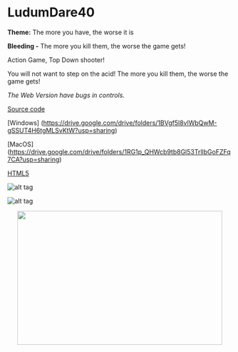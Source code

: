 # LudumDare40

**Theme:** The more you have, the worse it is

**Bleeding -** The more you kill them, the worse the game gets!


Action Game, Top Down shooter! 

You will not want to step on the acid! The more you kill them, the worse the game gets!

*The Web Version have bugs in controls.*

[Source code](https://github.com/allanolivei/LD40)

[Windows] (https://drive.google.com/drive/folders/1BVgf5l8vlWbQwM-gSSUT4H6tgMLSvKtW?usp=sharing)

[MacOS] (https://drive.google.com/drive/folders/1RG1p_QHWcb9tb8Gl53TrllbGoFZFq7CA?usp=sharing)

[HTML5](https://allanolivei.github.io/bleeding/)


![alt tag](https://static.jam.vg/raw/68c/e/z/cdeb.png)

![alt tag](https://static.jam.vg/raw/68c/e/z/cdf4.png)

<p align="center">
  <img width="460" height="300" src="https://static.jam.vg/raw/68c/e/z/c819.gif">
</p>
